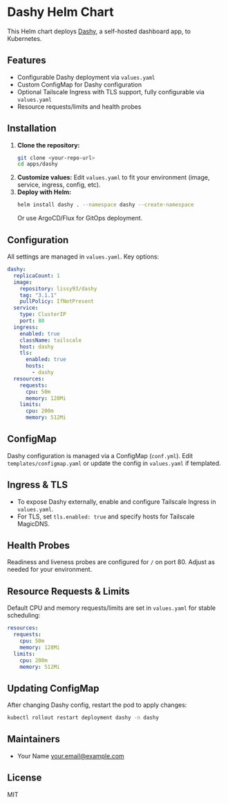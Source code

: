 # Dashy Helm Chart

This Helm chart deploys [Dashy](https://github.com/Lissy93/dashy), a self-hosted dashboard app, to Kubernetes.

## Features
- Configurable Dashy deployment via `values.yaml`
- Custom ConfigMap for Dashy configuration
- Optional Tailscale Ingress with TLS support, fully configurable via `values.yaml`
- Resource requests/limits and health probes

## Installation

1. **Clone the repository:**
   ```sh
   git clone <your-repo-url>
   cd apps/dashy
   ```
2. **Customize values:**
   Edit `values.yaml` to fit your environment (image, service, ingress, config, etc).
3. **Deploy with Helm:**
   ```sh
   helm install dashy . --namespace dashy --create-namespace
   ```
   Or use ArgoCD/Flux for GitOps deployment.

## Configuration

All settings are managed in `values.yaml`. Key options:

```yaml
dashy:
  replicaCount: 1
  image:
    repository: lissy93/dashy
    tag: "3.1.1"
    pullPolicy: IfNotPresent
  service:
    type: ClusterIP
    port: 80
  ingress:
    enabled: true
    className: tailscale
    host: dashy
    tls:
      enabled: true
      hosts:
        - dashy
  resources:
    requests:
      cpu: 50m
      memory: 128Mi
    limits:
      cpu: 200m
      memory: 512Mi
```

## ConfigMap

Dashy configuration is managed via a ConfigMap (`conf.yml`). Edit `templates/configmap.yaml` or update the config in `values.yaml` if templated.

## Ingress & TLS
- To expose Dashy externally, enable and configure Tailscale Ingress in `values.yaml`.
- For TLS, set `tls.enabled: true` and specify hosts for Tailscale MagicDNS.

## Health Probes
Readiness and liveness probes are configured for `/` on port 80. Adjust as needed for your environment.

## Resource Requests & Limits
Default CPU and memory requests/limits are set in `values.yaml` for stable scheduling:
```yaml
resources:
  requests:
    cpu: 50m
    memory: 128Mi
  limits:
    cpu: 200m
    memory: 512Mi
```

## Updating ConfigMap
After changing Dashy config, restart the pod to apply changes:
```sh
kubectl rollout restart deployment dashy -n dashy
```

## Maintainers
- Your Name <your.email@example.com>

## License
MIT
